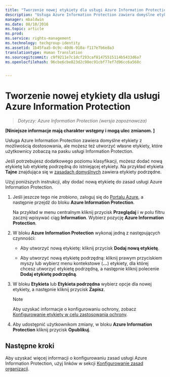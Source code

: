 ```yaml
---
title: "Tworzenie nowej etykiety dla usługi Azure Information Protection | Azure Rights Management"
description: "Usługa Azure Information Protection zawiera domyślne etykiety z możliwością dostosowania, ale możesz też utworzyć własne etykiety, które użytkownicy zobaczą na pasku usługi Information Protection."
manager: mbaldwin
ms.date: 08/10/2016
ms.topic: article
ms.prod: 
ms.service: rights-management
ms.technology: techgroup-identity
ms.assetid: 1b45faa5-0c9c-40d6-910a-f117e7b6e8a3
translationtype: Human Translation
ms.sourcegitcommit: c9f9211e7c1dcf293caf81475515114b5433d6a7
ms.openlocfilehash: 96cbe6cbe823d2c90ec91cbf77ef7d96cc6a568c


---
```


# Tworzenie nowej etykiety dla usługi Azure Information Protection

>*Dotyczy: Azure Information Protection (wersja zapoznawcza)*

**[Niniejsze informacje mają charakter wstępny i mogą ulec zmianom. ]**

Usługa Azure Information Protection zawiera domyślne etykiety z możliwością dostosowania, ale możesz też utworzyć własne etykiety, które użytkownicy zobaczą na pasku usługi Information Protection.

Jeśli potrzebujesz dodatkowego poziomu klasyfikacji, możesz dodać nową etykietę lub etykietę podrzędną do istniejącej etykiety. Na przykład etykieta **Tajne** znajdująca się w [zasadach domyślnych](configure-policy-default.md) zawiera etykiety podrzędne.

Użyj poniższych instrukcji, aby dodać nową etykietę do zasad usługi Azure Information Protection.

1. Jeśli jeszcze tego nie zrobiono, zaloguj się do [Portalu Azure](https://portal.azure.com), a następnie przejdź do bloku **Azure Information Protection**. 
    
    Na przykład w menu centralnym kliknij przycisk **Przeglądaj** i w polu filtru zacznij wpisywać ciąg **Information**. Wybierz pozycję **Azure Information Protection**.

2. W bloku **Azure Information Protection** wykonaj jedną z następujących czynności:

    - Aby utworzyć nową etykietę: kliknij przycisk **Dodaj nową etykietę**.

    - Aby utworzyć nową etykietę podrzędną: kliknij prawym przyciskiem myszy lub wybierz menu kontekstowe (**...**) etykiety, dla której chcesz utworzyć etykietę podrzędną, a następnie kliknij polecenie **Dodaj etykietę podrzędną**.

3. W bloku **Etykieta** lub **Etykieta podrzędna** wybierz opcje dla nowej etykiety, a następnie kliknij przycisk **Zapisz**.

    > [!NOTE]
    >Aby uzyskać informacje o konfigurowaniu ochrony, zobacz [Konfigurowanie etykiety w celu zastosowania ochrony](configure-policy-protection.md).

4. Aby udostępnić użytkownikom zmiany, w bloku **Azure Information Protection** kliknij przycisk **Opublikuj**.

## Następne kroki

Aby uzyskać więcej informacji o konfigurowaniu zasad usługi Azure Information Protection, użyj linków w sekcji [Konfigurowanie zasad organizacji](configure-policy.md#configuring-your-organization-s-policy).  





<!--HONumber=Aug16_HO4-->


